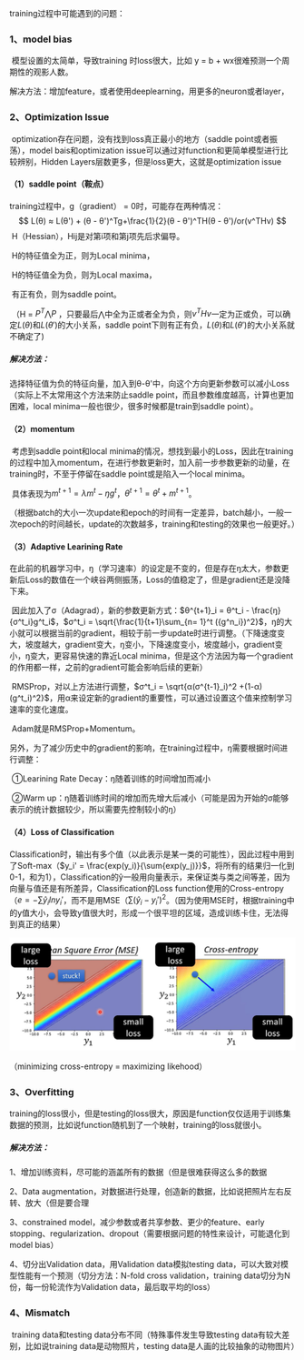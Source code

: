 training过程中可能遇到的问题：

### 1、model bias

​		模型设置的太简单，导致training 时loss很大，比如 y = b + wx很难预测一个周期性的观影人数。

解决方法：增加feature，或者使用deeplearning，用更多的neuron或者layer，

### 2、Optimization Issue

​		optimization存在问题，没有找到loss真正最小的地方（saddle point或者振荡），model bais和optimization issue可以通过对function和更简单模型进行比较辨别，Hidden Layers层数更多，但是loss更大，这就是optimization issue

#### （1）saddle point（鞍点）

training过程中，g（gradient） = 0时，可能存在两种情况：
$$
L(θ) ≈ L(θ') + (θ - θ')^Tg+\frac{1}{2}(θ - θ')^TH(θ - θ')/or(v^THv)
$$
​		H（Hessian），Hij是对第i项和第j项先后求偏导。

​		H的特征值全为正，则为Local minima，

​		H的特征值全为负，则为Local maxima，

​		有正有负，则为saddle point。

​		（H = $P^T ⋀  P$ ，只要最后⋀中全为正或者全为负，则$v^THv$一定为正或负，可以确定$L(θ)$和$L(θ')$的大小关系，saddle point下则有正有负，$L(θ)$和$L(θ')$的大小关系就不确定了)

##### 解决方法：

​		选择特征值为负的特征向量，加入到θ-θ'中，向这个方向更新参数可以减小Loss（实际上不太常用这个方法来防止saddle point，而且参数维度越高，计算也更加困难，local minima一般也很少，很多时候都是train到saddle point）。

#### （2）momentum

​		考虑到saddle point和local minima的情况，想找到最小的Loss，因此在training的过程中加入momentum，在进行参数更新时，加入前一步参数更新的动量，在training时，不至于停留在saddle point或是陷入一个local minima。

​		具体表现为$m^{t+1} = λm^t-ŋg^t$，$θ^{t+1} = θ^t + m^{t+1}$。

（根据batch的大小一次update和epoch的时间有一定差异，batch越小，一般一次epoch的时间越长，update的次数越多，training和testing的效果也一般更好。）

#### （3）Adaptive Learining Rate

​		在此前的机器学习中，ŋ（学习速率）的设定是不变的，但是存在ŋ太大，参数更新后Loss的数值在一个峡谷两侧振荡，Loss的值稳定了，但是gradient还是没降下来。

​		因此加入了σ（Adagrad），新的参数更新方式：$θ^{t+1}_i = θ^t_i - \frac{ŋ}{σ^t_i}g^t_i$，$σ^t_i = \sqrt{\frac{1}{t+1}\sum_{n= 1}^t ({g^n_i})^2}$，ŋ的大小就可以根据当前的gradient，相较于前一步update时进行调整。（下降速度变大，坡度越大，gradient变大，ŋ变小，下降速度变小，坡度越小，gradient变小，ŋ变大，更容易快速的靠近Local minima，但是这个方法因为每一个gradient的作用都一样，之前的gradient可能会影响后续的更新）

​		RMSProp，对以上方法进行调整，$σ^t_i = \sqrt{α(σ^{t-1}_i)^2 +(1-α)(g^t_i)^2}$，用α来设定新的gradient的重要性，可以通过设置这个值来控制学习速率的变化速度。

​		Adam就是RMSProp+Momentum。

​		另外，为了减少历史中的gradient的影响，在training过程中，ŋ需要根据时间进行调整：

​		①Learining Rate Decay：ŋ随着训练的时间增加而减小

​		②Warm up：ŋ随着训练时间的增加而先增大后减小（可能是因为开始的σ能够表示的统计数据较少，所以需要先控制较小的ŋ）

#### （4）Loss of Classification

​		Classification时，输出有多个值（以此表示是某一类的可能性），因此过程中用到了Soft-max（$y_i' = \frac{exp(y_i)}{\sum{exp(y_j)}}$，将所有的结果归一化到0-1，和为1），Classification的ŷ一般用向量表示，来保证类与类之间等差，因为向量与值还是有所差异，Classification的Loss function使用的Cross-entropy（$e = -\sum{ŷ_ilny_i'}$，而不是用MSE（$\sum{(ŷ_i-y_i')^2}$。（因为使用MSE时，根据training中的y值大小，会导致y值很大时，形成一个很平坦的区域，造成训练卡住，无法得到真正的结果）

![](LossofClassification.png)

（minimizing cross-entropy = maximizing likehood）

### 3、Overfitting

​		training的loss很小，但是testing的loss很大，原因是function仅仅适用于训练集数据的预测，比如说function随机到了一个映射，training的loss就很小。

##### 解决方法：

1、增加训练资料，尽可能的涵盖所有的数据（但是很难获得这么多的数据

2、Data augmentation，对数据进行处理，创造新的数据，比如说把照片左右反转、放大（但是要合理

3、constrained model，减少参数或者共享参数、更少的feature、early stopping、regularization、dropout（需要根据问题的特性来设计，可能退化到model bias）

4、切分出Validation data，用Validation data模拟testing data，可以大致对模型性能有一个预测（切分方法：N-fold cross validation，training data切分为N份，每一份轮流作为Validation data，最后取平均的loss）

### 4、Mismatch

​		training data和testing data分布不同（特殊事件发生导致testing data有较大差别，比如说training data是动物照片，testing data是人画的比较抽象的动物图片）